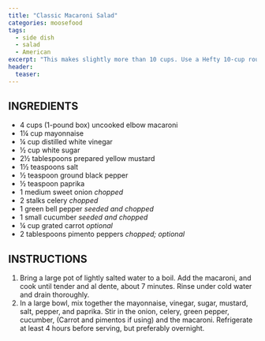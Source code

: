 ```yaml
---
title: "Classic Macaroni Salad"
categories: moosefood
tags: 
  - side dish
  - salad
  - American
excerpt: "This makes slightly more than 10 cups. Use a Hefty 10-cup round casserole foil pan measuring 9¼" diameter by 2¾" deep (packaging states it's for 3-quart recipes)."
header:
  teaser: 
---
```


## INGREDIENTS
* 4 cups (1-pound box) uncooked elbow macaroni
* 1¼ cup mayonnaise
* ¼ cup distilled white vinegar
* ½ cup white sugar
* 2½ tablespoons prepared yellow mustard
* 1½ teaspoons salt
* ½ teaspoon ground black pepper
* ½ teaspoon paprika
* 1 medium sweet onion *chopped*
* 2 stalks celery *chopped*
* 1 green bell pepper *seeded and chopped*
* 1 small cucumber *seeded and chopped*
* ¼ cup grated carrot *optional*
* 2 tablespoons pimento peppers *chopped; optional*

## INSTRUCTIONS
1. Bring a large pot of lightly salted water to a boil. Add the macaroni, and cook until tender and al dente, about 7 minutes. Rinse under cold water and drain thoroughly.
2. In a large bowl, mix together the mayonnaise, vinegar, sugar, mustard, salt, pepper, and paprika. Stir in the onion, celery, green pepper, cucumber, (Carrot and pimentos if using) and the macaroni. Refrigerate at least 4 hours before serving, but preferably overnight.
